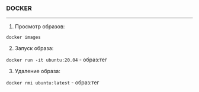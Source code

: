 ### DOCKER

---

1. Просмотр образов:

  `docker images`

2. Запуск образа:

  `docker run -it ubuntu:20.04` - образ:тег

3. Удаление образа:

  `docker rmi ubuntu:latest` - образ:тег
